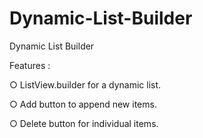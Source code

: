 # Dynamic-List-Builder

Dynamic List Builder

Features :

○ ListView.builder for a dynamic list.

○ Add button to append new items.

○ Delete button for individual items.
